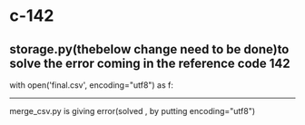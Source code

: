 # c-142
storage.py(thebelow change need to be done)to solve the error coming in the reference code 142
-------------------
with open('final.csv', encoding="utf8") as f:


-----------------------------------
merge_csv.py is giving error(solved , by putting  encoding="utf8")


